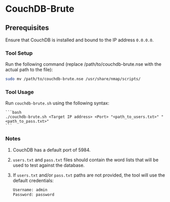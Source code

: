 # CouchDB-Brute
 
## Prerequisites

Ensure that CouchDB is installed and bound to the IP address `0.0.0.0`.

### Tool Setup

Run the following command (replace /path/to/couchdb-brute.nse with the actual path to the file):
   
   ```bash
   sudo mv /path/to/couchdb-brute.nse /usr/share/nmap/scripts/
   ```

### Tool Usage

Run `couchdb-brute.sh` using the following syntax:

    ```bash
    ./couchdb-brute.sh <Target IP address> <Port> "<path_to_users.txt>" "<path_to_pass.txt>"
    ```

### Notes

1. CouchDB has a default port of 5984.
2. `users.txt` and `pass.txt` files should contain the word lists that will be used to test against the database.
3. If `users.txt` and/or `pass.txt` paths are not provided, the tool will use the default credentials:
    
    ```bash
    Username: admin
    Password: password
    ```